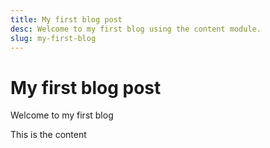 ```yaml
---
title: My first blog post
desc: Welcome to my first blog using the content module.
slug: my-first-blog
---
```

# My first blog post

Welcome to my first blog

This is the content